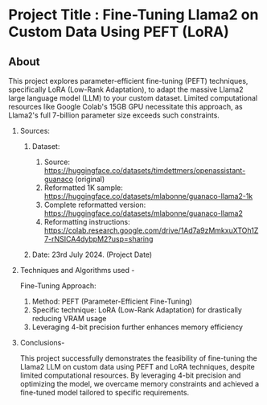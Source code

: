 # Project Title : Fine-Tuning Llama2 on Custom Data Using PEFT (LoRA) 
## About
This project explores parameter-efficient fine-tuning (PEFT) techniques, specifically LoRA (Low-Rank Adaptation), to adapt the massive Llama2 large language model (LLM) to your custom dataset. Limited computational resources like Google Colab's 15GB GPU necessitate this approach, as Llama2's full 7-billion parameter size exceeds such constraints.

1. Sources:
    1. Dataset:
        1. Source: https://huggingface.co/datasets/timdettmers/openassistant-guanaco (original)
        2. Reformatted 1K sample: https://huggingface.co/datasets/mlabonne/guanaco-llama2-1k
        3. Complete reformatted version: https://huggingface.co/datasets/mlabonne/guanaco-llama2
        4. Reformatting instructions: https://colab.research.google.com/drive/1Ad7a9zMmkxuXTOh1Z7-rNSICA4dybpM2?usp=sharing

    2. Date:    23rd July 2024. (Project Date)


2. Techniques and Algorithms used -

    Fine-Tuning Approach:
    1. Method: PEFT (Parameter-Efficient Fine-Tuning)
    2. Specific technique: LoRA (Low-Rank Adaptation) for drastically reducing VRAM usage
    3. Leveraging 4-bit precision further enhances memory efficiency

3. Conclusions-

    This project successfully demonstrates the feasibility of fine-tuning the Llama2 LLM on custom data using PEFT and LoRA techniques, despite limited computational resources. By leveraging 4-bit precision and optimizing the model, we overcame memory constraints and achieved a fine-tuned model tailored to specific requirements.

            

